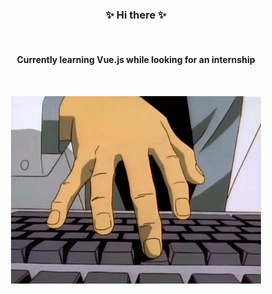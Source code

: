 <h3 align="center">✨ Hi there ✨</h3>
<br>
<h4 align="center">Currently learning Vue.js while looking for an internship</h4>
<br>
<p align="center"><img width="400" height="300" src="gto_keyboard.gif"></p>
